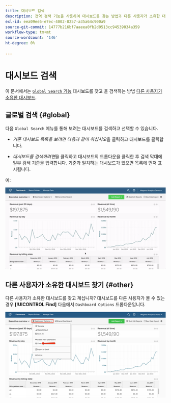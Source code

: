 ```yaml
---
title: 대시보드 검색
description: 전역 검색 기능을 사용하여 대시보드를 찾는 방법과 다른 사용자가 소유한 대시보드를 검색하는 방법을 알아봅니다.
exl-id: eea09ee5-e7ec-4002-8257-a35a64c900a9
source-git-commit: 14777b216bf7aaeea0fb2d0513cc94539034a359
workflow-type: tm+mt
source-wordcount: '146'
ht-degree: 0%

---
```


# 대시보드 검색

이 문서에서는 [`Global Search` 기능](#global) 대시보드를 찾고 을 검색하는 방법 [다른 사용자가 소유한 대시보드](#other).

## 글로벌 검색 {#global}

다음 `Global Search` 메뉴를 통해 보려는 대시보드를 검색하고 선택할 수 있습니다.

* *기존 대시보드 목록을 보려면 다음과 같이 하십시오*&#x200B;을 클릭하고 대시보드를 클릭합니다.

* *대시보드를 검색하려면*&#x200B;을 클릭하고 대시보드의 드롭다운을 클릭한 후 검색 막대에 일부 검색 기준을 입력합니다. 기준과 일치하는 대시보드가 있으면 목록에 먼저 표시됩니다.

예:

![대시보드 글로벌 검색](../../assets/dboard-global-search.gif)

## 다른 사용자가 소유한 대시보드 찾기 {#other}

다른 사용자가 소유한 대시보드를 찾고 계십니까? 대시보드를 다른 사용자가 볼 수 있는 경우 **[!UICONTROL Find]** 다음에서 `Dashboard Options` 드롭다운입니다.

![대시보드 찾기](../../assets/find-dboards-other-owners.png)
